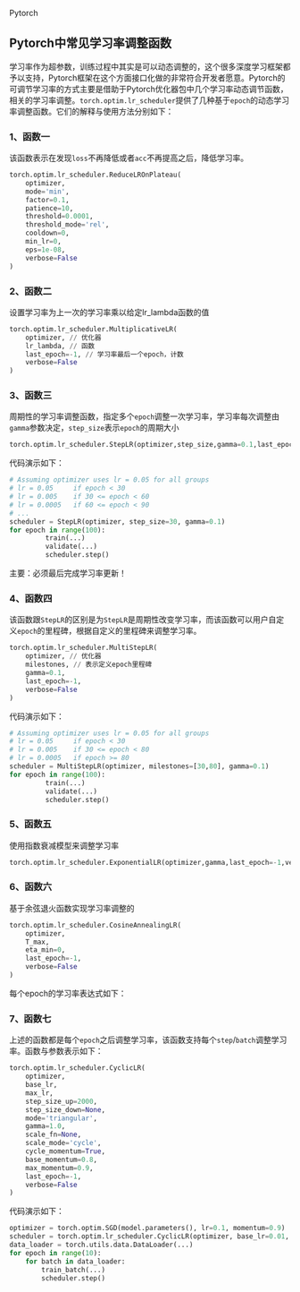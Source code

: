 Pytorch
<a name="MTyZn"></a>
## Pytorch中常见学习率调整函数
学习率作为超参数，训练过程中其实是可以动态调整的，这个很多深度学习框架都予以支持，Pytorch框架在这个方面接口化做的非常符合开发者愿意。Pytorch的可调节学习率的方式主要是借助于Pytorch优化器包中几个学习率动态调节函数，相关的学习率调整。`torch.optim.lr_scheduler`提供了几种基于`epoch`的动态学习率调整函数。它们的解释与使用方法分别如下：
<a name="NxeYL"></a>
### 1、函数一
该函数表示在发现`loss`不再降低或者`acc`不再提高之后，降低学习率。
```python
torch.optim.lr_scheduler.ReduceLROnPlateau(
    optimizer,
    mode='min',
    factor=0.1,
    patience=10,
    threshold=0.0001,
    threshold_mode='rel',
    cooldown=0,
    min_lr=0,
    eps=1e-08,
    verbose=False
)
```
<a name="SvN66"></a>
### 2、函数二
设置学习率为上一次的学习率乘以给定lr_lambda函数的值
```python
torch.optim.lr_scheduler.MultiplicativeLR(
    optimizer, // 优化器
    lr_lambda, // 函数
    last_epoch=-1, // 学习率最后一个epoch，计数
    verbose=False
)
```
<a name="CdX0f"></a>
### 3、函数三
周期性的学习率调整函数，指定多个`epoch`调整一次学习率，学习率每次调整由`gamma`参数决定，`step_size`表示`epoch`的周期大小
```python
torch.optim.lr_scheduler.StepLR(optimizer,step_size,gamma=0.1,last_epoch=-1,verbose=False)
```
代码演示如下：
```python
# Assuming optimizer uses lr = 0.05 for all groups
# lr = 0.05     if epoch < 30
# lr = 0.005    if 30 <= epoch < 60
# lr = 0.0005   if 60 <= epoch < 90
# ...
scheduler = StepLR(optimizer, step_size=30, gamma=0.1)
for epoch in range(100):
         train(...)
         validate(...)
         scheduler.step()
```
主要：必须最后完成学习率更新！
<a name="K3Fcb"></a>
### 4、函数四
该函数跟`StepLR`的区别是为`StepLR`是周期性改变学习率，而该函数可以用户自定义`epoch`的里程碑，根据自定义的里程碑来调整学习率。
```python
torch.optim.lr_scheduler.MultiStepLR(
    optimizer, // 优化器
    milestones, // 表示定义epoch里程碑
    gamma=0.1,
    last_epoch=-1,
    verbose=False
)
```
代码演示如下：
```python
# Assuming optimizer uses lr = 0.05 for all groups
# lr = 0.05     if epoch < 30
# lr = 0.005    if 30 <= epoch < 80
# lr = 0.0005   if epoch >= 80
scheduler = MultiStepLR(optimizer, milestones=[30,80], gamma=0.1)
for epoch in range(100):
         train(...)
         validate(...)
         scheduler.step()
```
<a name="vM0XV"></a>
### 5、函数五
使用指数衰减模型来调整学习率
```python
torch.optim.lr_scheduler.ExponentialLR(optimizer,gamma,last_epoch=-1,verbose=False)
```
<a name="hEHXk"></a>
### 6、函数六
基于余弦退火函数实现学习率调整的
```python
torch.optim.lr_scheduler.CosineAnnealingLR(
    optimizer,
    T_max,
    eta_min=0,
    last_epoch=-1,
    verbose=False
)
```
每个epoch的学习率表达式如下：
<a name="vbsGf"></a>
### 7、函数七
上述的函数都是每个`epoch`之后调整学习率，该函数支持每个`step`/`batch`调整学习率。函数与参数表示如下：
```python
torch.optim.lr_scheduler.CyclicLR(
    optimizer,
    base_lr,
    max_lr,
    step_size_up=2000,
    step_size_down=None,
    mode='triangular',
    gamma=1.0,
    scale_fn=None,
    scale_mode='cycle',
    cycle_momentum=True,
    base_momentum=0.8,
    max_momentum=0.9,
    last_epoch=-1,
    verbose=False
)
```
代码演示如下：
```python
optimizer = torch.optim.SGD(model.parameters(), lr=0.1, momentum=0.9)
scheduler = torch.optim.lr_scheduler.CyclicLR(optimizer, base_lr=0.01, max_lr=0.1)
data_loader = torch.utils.data.DataLoader(...)
for epoch in range(10):
    for batch in data_loader:
        train_batch(...)
        scheduler.step()
```

